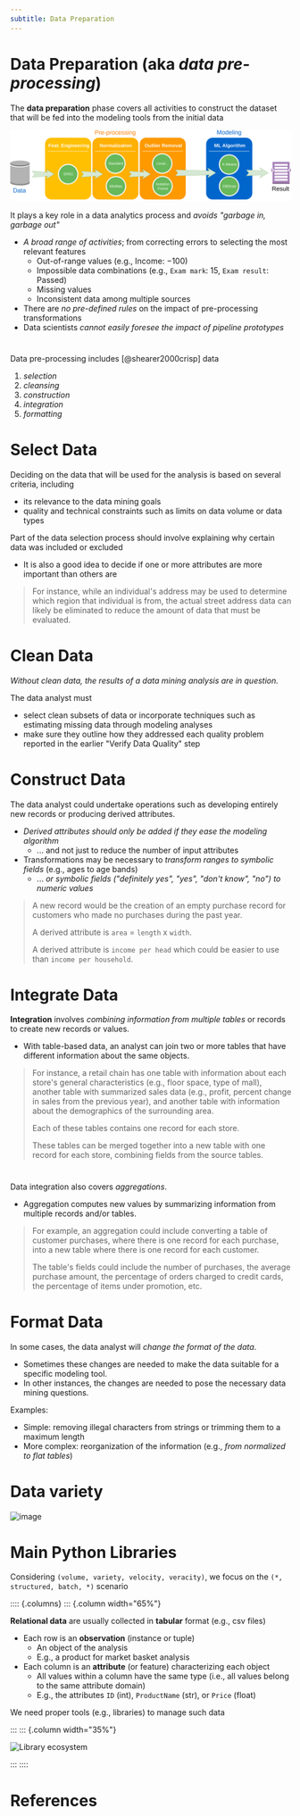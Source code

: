 ```yaml
---
subtitle: Data Preparation
---
```


# Data Preparation (aka *data pre-processing*)

The **data preparation** phase covers all activities to construct the dataset that will be fed into the modeling tools from the initial data

![Data pipeline](./img/datapreprocessing/pipeline.svg)

It plays a key role in a data analytics process and *avoids "garbage in, garbage out"*

- *A broad range of activities*; from correcting errors to selecting the most relevant features
    - Out-of-range values (e.g., Income: −100)
    - Impossible data combinations (e.g., `Exam mark`: 15, `Exam result`: Passed) 
    - Missing values
    - Inconsistent data among multiple sources
- There are *no pre-defined rules* on the impact of pre-processing transformations
- Data scientists *cannot easily foresee the impact of pipeline prototypes*

#

Data pre-processing includes [@shearer2000crisp] data 

1. *selection*
1. *cleansing*
1. *construction*
1. *integration*
1. *formatting*

# Select Data

Deciding on the data that will be used for the analysis is based on several criteria, including

- its relevance to the data mining goals
- quality and technical constraints such as limits on data volume or data types

Part of the data selection process should involve explaining why certain data was included or excluded

- It is also a good idea to decide if one or more attributes are more important than others are

> For instance, while an individual's address may be used to determine which region that individual is from, the actual street address data can likely be eliminated to reduce the amount of data that must be evaluated.

# Clean Data

*Without clean data, the results of a data mining analysis are in question.*

The data analyst must

- select clean subsets of data or incorporate techniques such as estimating missing data through modeling analyses
- make sure they outline how they addressed each quality problem reported in the earlier "Verify Data Quality" step

# Construct Data

The data analyst could undertake operations such as developing entirely new records or producing derived attributes.

- *Derived attributes should only be added if they ease the modeling algorithm*
    - ... and not just to reduce the number of input attributes
- Transformations may be necessary to *transform ranges to symbolic fields* (e.g., ages to age bands)
    - ... *or symbolic fields ("definitely yes", "yes", "don't know", "no") to numeric values*

> A new record would be the creation of an empty purchase record for customers who made no purchases during the past year.
>
> A derived attribute is `area` = `length` x `width`.
>
> A derived attribute is `income per head` which could be easier to use than `income per household`. 

# Integrate Data

**Integration** involves *combining information from multiple tables* or records to create new records or values.

- With table-based data, an analyst can join two or more tables that have different information about the same objects.

> For instance, a retail chain has one table with information about each store's general characteristics (e.g., floor space, type of mall), another table with summarized sales data (e.g., profit, percent change in sales from the previous year), and another table with information about the demographics of the surrounding area.
>
> Each of these tables contains one record for each store.
>
> These tables can be merged together into a new table with one record for each store, combining fields from the source tables.

# 

Data integration also covers *aggregations*.

- Aggregation computes new values by summarizing information from multiple records and/or tables.

> For example, an aggregation could include converting a table of customer purchases, where there is one record for each purchase, into a new table where there is one record for each customer.
>
> The table's fields could include the number of purchases, the average purchase amount, the percentage of orders charged to credit cards, the percentage of items under promotion, etc.

# Format Data

In some cases, the data analyst will *change the format of the data*.

- Sometimes these changes are needed to make the data suitable for a specific modeling tool.
- In other instances, the changes are needed to pose the necessary data mining questions.

Examples:

- Simple: removing illegal characters from strings or trimming them to a maximum length
- More complex: reorganization of the information (e.g., *from normalized to flat tables*)

# Data variety

![image](https://miro.medium.com/v2/resize:fit:1100/format:webp/1*YejjU_69ffDyrC0z-X9jYQ.jpeg)

# Main Python Libraries

Considering `(volume, variety, velocity, veracity)`, we focus on the `(*, structured, batch, *)` scenario

:::: {.columns}
::: {.column width="65%"}

**Relational data** are usually collected in **tabular** format (e.g., csv files)

- Each row is an **observation** (instance or tuple)
    - An object of the analysis
    - E.g., a product for market basket analysis
- Each column is an **attribute** (or feature) characterizing each object
    - All values within a column have the same type (i.e., all values belong to the same attribute domain)
    - E.g., the attributes `ID` (int), `ProductName` (str), or `Price` (float)
    
We need proper tools (e.g., libraries) to manage such data

:::
::: {.column width="35%"}

![Library ecosystem](https://github.com/w4bo/img-dump/assets/18005592/72869b67-6a16-4a5a-a8a4-8d8e10c2633d)

:::
::::

# References